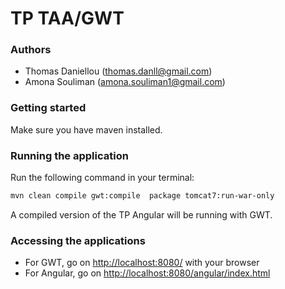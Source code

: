 # TP TAA/GWT

### Authors
* Thomas Daniellou (<thomas.danll@gmail.com>)
* Amona Souliman (<amona.souliman1@gmail.com>)

### Getting started
Make sure you have maven installed.

### Running the application
Run the following command in your terminal:
```bash
mvn clean compile gwt:compile  package tomcat7:run-war-only
```
A compiled version of the TP Angular will be running with GWT.

### Accessing the applications
* For GWT, go on [http://localhost:8080/](http://localhost:8080/) with your browser
* For Angular, go on [http://localhost:8080/angular/index.html](http://localhost:8080/angular/index.html)